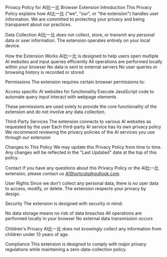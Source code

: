 Privacy Policy for AI比一比 Browser Extension
Introduction
This Privacy Policy explains how AI比一比 ("we", "our", or "the extension") handles user information. We are committed to protecting your privacy and being transparent about our practices.

Data Collection
AI比一比 does not collect, store, or transmit any personal data or user information. The extension operates entirely on your local device.

How the Extension Works
AI比一比 is designed to help users open multiple AI websites and input queries efficiently All operations are performed locally within your browser No data is sent to external servers No user queries or browsing history is recorded or stored

Permissions
The extension requires certain browser permissions to:

Access specific AI websites for functionality Execute JavaScript code to automate query input Interact with webpage elements

These permissions are used solely to provide the core functionality of the extension and do not involve any data collection.

Third-Party Services
The extension connects to various AI websites as requested by the user Each third-party AI service has its own privacy policy We recommend reviewing the privacy policies of the AI services you use through our extension

Changes to This Policy
We may update this Privacy Policy from time to time. Any changes will be reflected in the "Last Updated" date at the top of this policy.

Contact
If you have any questions about this Privacy Policy or the AI比一比 extension, please contact us AIShortcuts@outlook.com.

User Rights
Since we don't collect any personal data, there is no user data to access, modify, or delete. The extension respects your privacy by design.

Security
The extension is designed with security in mind:

No data storage means no risk of data breaches All operations are performed locally in your browser No external data transmission occurs

Children's Privacy
AI比一比 does not knowingly collect any information from children under 13 years of age.

Compliance
This extension is designed to comply with major privacy regulations while maintaining a zero-data-collection policy.
